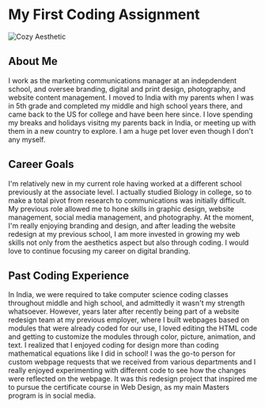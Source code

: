 # My First Coding Assignment
![Cozy Aesthetic](https://cdn.sanity.io/images/ruord509/production/219a4d54170b074c3ccec2daf54f7520d99f8e92-600x300.jpg?w=3840&q=75&fit=clip&auto=format)

## About Me
I work as the marketing communications manager at an indepdendent school, and oversee branding, digital and print design, photography, and website content management. I moved to India with my parents when I was in 5th grade and completed my middle and high school years there, and came back to the US for college and have been here since. I love spending my breaks and holidays visitng my parents back in India, or meeting up with them in a new country to explore. I am a huge pet lover even though I don't any myself.

## Career Goals
I'm relatively new in my current role having worked at a different school previously at the associate level. I actually studied Biology in college, so to make a total pivot from research to communications was initially difficult. My previous role allowed me to hone skills in graphic design, website management, social media management, and photography. At the moment, I'm really enjoying branding and design, and after leading the website redesign at my previous school, I am more invested in growing my web skills not only from the aesthetics aspect but also through coding. I would love to continue focusing my career on digital branding. 


## Past Coding Experience
In India, we were required to take computer science coding classes throughout middle and high school, and admittedly it wasn't my strength whatsoever. However, years later after recently being part of a website redesign team at my previous employer, where I built webpages based on modules that were already coded for our use, I loved editing the HTML code and getting to customize the modules through color, picture, animation, and text. I realized that I enjoyed coding for design more than coding mathematical equations like I did in school! I was the go-to person for custom webpage requests that we received from various departments and I really enjoyed experimenting with different code to see how the changes were reflected on the webpage. It was this redesign project that inspired me to pursue the certificate course in Web Design, as my main Masters program is in social media.